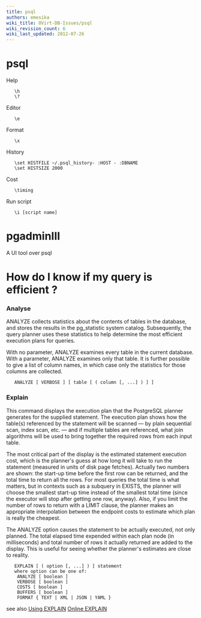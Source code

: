 ```yaml
---
title: psql
authors: emesika
wiki_title: OVirt-DB-Issues/psql
wiki_revision_count: 6
wiki_last_updated: 2012-07-26
---
```


# psql

Help

       \h
       \?

Editor

       \e 

Format

       \x 

History

       \set HISTFILE ~/.psql_history- :HOST - :DBNAME
       \set HISTSIZE 2000

Cost

       \timing

Run script

       \i [script name]

# pgadminIII

A UI tool over psql

# How do I know if my query is efficient ?

### Analyse

ANALYZE collects statistics about the contents of tables in the database, and stores the results in the pg_statistic system catalog. Subsequently, the query planner uses these statistics to help determine the most efficient execution plans for queries.

With no parameter, ANALYZE examines every table in the current database. With a parameter, ANALYZE examines only that table. It is further possible to give a list of column names, in which case only the statistics for those columns are collected.

       ANALYZE [ VERBOSE ] [ table [ ( column [, ...] ) ] ]

### Explain

This command displays the execution plan that the PostgreSQL planner generates for the supplied statement. The execution plan shows how the table(s) referenced by the statement will be scanned — by plain sequential scan, index scan, etc. — and if multiple tables are referenced, what join algorithms will be used to bring together the required rows from each input table.

The most critical part of the display is the estimated statement execution cost, which is the planner's guess at how long it will take to run the statement (measured in units of disk page fetches). Actually two numbers are shown: the start-up time before the first row can be returned, and the total time to return all the rows. For most queries the total time is what matters, but in contexts such as a subquery in EXISTS, the planner will choose the smallest start-up time instead of the smallest total time (since the executor will stop after getting one row, anyway). Also, if you limit the number of rows to return with a LIMIT clause, the planner makes an appropriate interpolation between the endpoint costs to estimate which plan is really the cheapest.

The ANALYZE option causes the statement to be actually executed, not only planned. The total elapsed time expended within each plan node (in milliseconds) and total number of rows it actually returned are added to the display. This is useful for seeing whether the planner's estimates are close to reality.

       EXPLAIN [ ( option [, ...] ) ] statement
       where option can be one of:
        ANALYZE [ boolean ]
        VERBOSE [ boolean ]
        COSTS [ boolean ]
        BUFFERS [ boolean ]
        FORMAT { TEXT | XML | JSON | YAML }

see also
[Using EXPLAIN](http://www.postgresql.org/docs/9.0/static/using-explain.htm)
[Online EXPLAIN](http://explain.depesz.com/)
